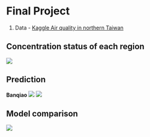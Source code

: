 Final Project
===
1. Data - [Kaggle Air quality in northern Taiwan](https://www.kaggle.com/nelsonchu/air-quality-in-northern-taiwan#2015_Air_quality_in_northern_Taiwan.csv)

## Concentration status of each region
![](https://i.imgur.com/dMCkdX8.png)

## Prediction
**Banqiao**
![](https://i.imgur.com/ELRxyV0.png)
![](https://i.imgur.com/aYmD6mr.png)

## Model comparison
![](https://i.imgur.com/ixjAWkD.png)